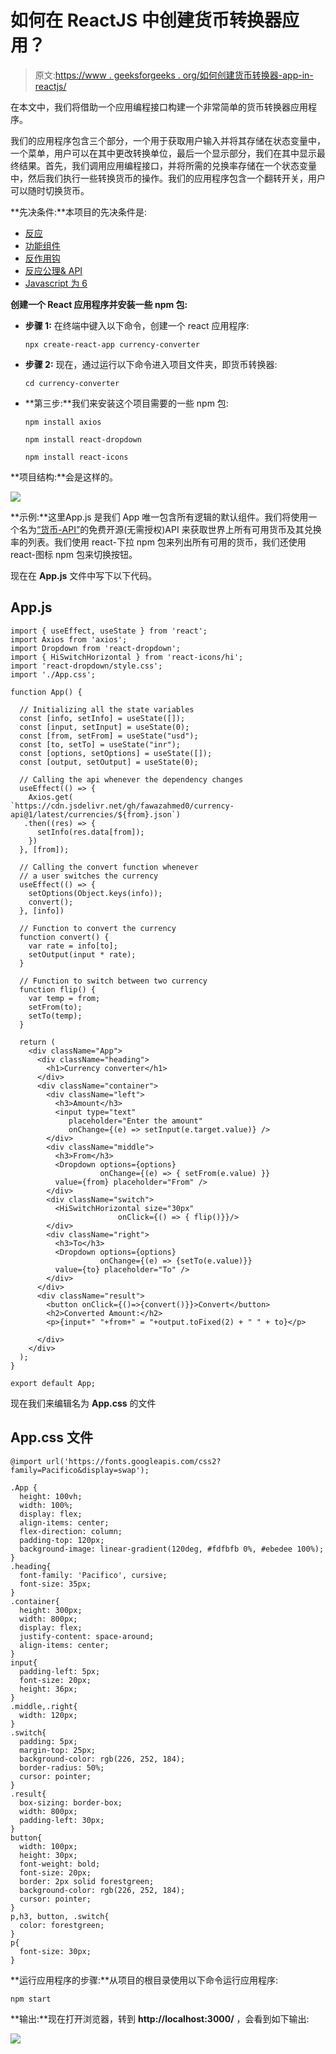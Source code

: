 # 如何在 ReactJS 中创建货币转换器应用？

> 原文:[https://www . geeksforgeeks . org/如何创建货币转换器-app-in-reactjs/](https://www.geeksforgeeks.org/how-to-create-a-currency-converter-app-in-reactjs/)

在本文中，我们将借助一个应用编程接口构建一个非常简单的货币转换器应用程序。

我们的应用程序包含三个部分，一个用于获取用户输入并将其存储在状态变量中，一个菜单，用户可以在其中更改转换单位，最后一个显示部分，我们在其中显示最终结果。首先，我们调用应用编程接口，并将所需的兑换率存储在一个状态变量中，然后我们执行一些转换货币的操作。我们的应用程序包含一个翻转开关，用户可以随时切换货币。

**先决条件:**本项目的先决条件是:

*   [反应](https://www.geeksforgeeks.org/react-js-introduction-working/)
*   [功能组件](https://www.geeksforgeeks.org/reactjs-functional-components/)
*   [反作用钩](https://www.geeksforgeeks.org/introduction-to-react-hooks/)
*   [反应公理& API](https://www.geeksforgeeks.org/how-to-make-get-call-to-an-api-using-axios-in-javascript/)
*   [Javascript 为 6](https://www.geeksforgeeks.org/introduction-to-es6/)

**创建一个 React 应用程序并安装一些 npm 包:**

*   **步骤 1:** 在终端中键入以下命令，创建一个 react 应用程序:

    ```
    npx create-react-app currency-converter
    ```

*   **步骤 2:** 现在，通过运行以下命令进入项目文件夹，即货币转换器:

    ```
    cd currency-converter
    ```

*   **第三步:**我们来安装这个项目需要的一些 npm 包:

    ```
    npm install axios
    ```

    ```
    npm install react-dropdown
    ```

    ```
    npm install react-icons
    ```

**项目结构:**会是这样的。

![](img/7b1c0c6117bd2b313b8b107e4c395399.png)

**示例:**这里App.js 是我们 App 唯一包含所有逻辑的默认组件。我们将使用一个名为[“货币-API”](https://github.com/fawazahmed0/currency-api#readme)的免费开源(无需授权)API 来获取世界上所有可用货币及其兑换率的列表。我们使用 react-下拉 npm 包来列出所有可用的货币，我们还使用 react-图标 npm 包来切换按钮。

现在在 **App.js** 文件中写下以下代码。

## App.js

```
import { useEffect, useState } from 'react';
import Axios from 'axios';
import Dropdown from 'react-dropdown';
import { HiSwitchHorizontal } from 'react-icons/hi';
import 'react-dropdown/style.css';
import './App.css';

function App() {

  // Initializing all the state variables 
  const [info, setInfo] = useState([]);
  const [input, setInput] = useState(0);
  const [from, setFrom] = useState("usd");
  const [to, setTo] = useState("inr");
  const [options, setOptions] = useState([]);
  const [output, setOutput] = useState(0);

  // Calling the api whenever the dependency changes
  useEffect(() => {
    Axios.get(
`https://cdn.jsdelivr.net/gh/fawazahmed0/currency-api@1/latest/currencies/${from}.json`)
   .then((res) => {
      setInfo(res.data[from]);
    })
  }, [from]);

  // Calling the convert function whenever
  // a user switches the currency
  useEffect(() => {
    setOptions(Object.keys(info));
    convert();
  }, [info])

  // Function to convert the currency
  function convert() {
    var rate = info[to];
    setOutput(input * rate);
  }

  // Function to switch between two currency
  function flip() {
    var temp = from;
    setFrom(to);
    setTo(temp);
  }

  return (
    <div className="App">
      <div className="heading">
        <h1>Currency converter</h1>
      </div>
      <div className="container">
        <div className="left">
          <h3>Amount</h3>
          <input type="text" 
             placeholder="Enter the amount" 
             onChange={(e) => setInput(e.target.value)} />
        </div>
        <div className="middle">
          <h3>From</h3>
          <Dropdown options={options} 
                    onChange={(e) => { setFrom(e.value) }}
          value={from} placeholder="From" />
        </div>
        <div className="switch">
          <HiSwitchHorizontal size="30px" 
                        onClick={() => { flip()}}/>
        </div>
        <div className="right">
          <h3>To</h3>
          <Dropdown options={options} 
                    onChange={(e) => {setTo(e.value)}} 
          value={to} placeholder="To" />
        </div>
      </div>
      <div className="result">
        <button onClick={()=>{convert()}}>Convert</button>
        <h2>Converted Amount:</h2>
        <p>{input+" "+from+" = "+output.toFixed(2) + " " + to}</p>

      </div>
    </div>
  );
}

export default App;
```

现在我们来编辑名为 **App.css** 的文件

## App.css 文件

```
@import url('https://fonts.googleapis.com/css2?family=Pacifico&display=swap');

.App {
  height: 100vh;
  width: 100%;
  display: flex;
  align-items: center;
  flex-direction: column;
  padding-top: 120px;
  background-image: linear-gradient(120deg, #fdfbfb 0%, #ebedee 100%);
}
.heading{
  font-family: 'Pacifico', cursive;
  font-size: 35px;
}
.container{
  height: 300px;
  width: 800px;
  display: flex;
  justify-content: space-around;
  align-items: center;
}
input{
  padding-left: 5px;
  font-size: 20px;
  height: 36px;
}
.middle,.right{
  width: 120px;
}
.switch{
  padding: 5px;
  margin-top: 25px;
  background-color: rgb(226, 252, 184);
  border-radius: 50%;
  cursor: pointer;
}
.result{
  box-sizing: border-box;
  width: 800px;
  padding-left: 30px;
}
button{
  width: 100px;
  height: 30px;
  font-weight: bold;
  font-size: 20px;
  border: 2px solid forestgreen;
  background-color: rgb(226, 252, 184);
  cursor: pointer;
}
p,h3, button, .switch{
  color: forestgreen;
}
p{
  font-size: 30px;
}
```

**运行应用程序的步骤:**从项目的根目录使用以下命令运行应用程序:

```
npm start
```

**输出:**现在打开浏览器，转到 **http://localhost:3000/** ，会看到如下输出:

![](img/6e3ca94ff92012e531cf4591482b7fa4.png)